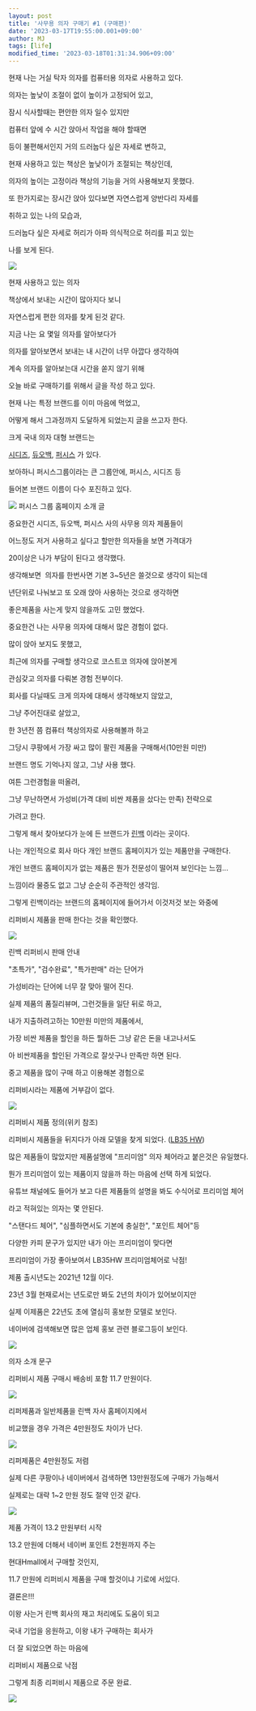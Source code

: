 ```yaml
---
layout: post
title: '사무용 의자 구매기 #1 (구매편)'
date: '2023-03-17T19:55:00.001+09:00'
author: MJ
tags: [life]
modified_time: '2023-03-18T01:31:34.906+09:00'
---
```

현재 나는 거실 탁자 의자를 컴퓨터용 의자로 사용하고 있다.

  

의자는 높낮이 조절이 없이 높이가 고정되어 있고, 

  

잠시 식사할때는 편안한 의자 일수 있지만

  

컴퓨터 앞에 수 시간 앉아서 작업을 해야 할때면 

  

등이 불편해서인지 거의 드러눕다 싶은 자세로 변하고,

  

현재 사용하고 있는 책상은 높낮이가 조절되는 책상인데,

  

의자의 높이는 고정이라 책상의 기능을 거의 사용해보지 못했다.

  

또 한가지로는 장시간 앉아 있다보면 자연스럽게 양반다리 자세를

  

취하고 있는 나의 모습과,

  

드러눕다 싶은 자세로 허리가 아파 의식적으로 허리를 피고 있는

  

나를 보게 된다.

  
![](/assets/images/2023/03/17/1.png)

현재 사용하고 있는 의자

  

  

책상에서 보내는 시간이 많아지다 보니

  

  

자연스럽게 편한 의자를 찾게 된것 같다.

  

  

지금 나는 요 몇일 의자를 알아보다가

  

의자를 알아보면서 보내는 내 시간이 너무 아깝다 생각하여

  

계속 의자를 알아보는대 시간을 쏟지 않기 위해

  

오늘 바로 구매하기를 위해서 글을 작성 하고 있다.

  

  

현재 나는 특정 브랜드를 이미 마음에 먹었고,

  

어떻게 해서 그과정까지 도달하게 되었는지 글을 쓰고자 한다.

  

  

크게 국내 의자 대형 브랜드는

  

[시디즈](https://sidiz.shop/), [듀오백](https://www.duoback.co.kr/duoback), [퍼시스](https://www.fursys.com/) 가 있다.

  

보아하니 퍼시스그룹이라는 큰 그룹안에, 퍼시스, 시디즈 등

  

들어본 브랜드 이름이 다수 포진하고 있다.

  
![](/assets/images/2023/03/17/2.png)
퍼시스 그룹 홈페이지 소개 글

  
  

중요한건 시디즈, 듀오백, 퍼시스 사의 사무용 의자 제품들이

  

어느정도 저거 사용하고 싶다고 할만한 의자들을 보면 가격대가

  

20이상은 나가 부담이 된다고 생각했다.

  

생각해보면  의자를 한번사면 기본 3~5년은 쓸것으로 생각이 되는데

  

년단위로 나눠보고 또 오래 앉아 사용하는 것으로 생각하면

  

좋은제품을 사는게 맞지 않을까도 고민 했었다.

  

  

중요한건 나는 사무용 의자에 대해서 많은 경험이 없다.

  

많이 앉아 보지도 못했고, 

  

최근에 의자를 구매할 생각으로 코스트코 의자에 앉아본게

  

관심갖고 의자를 다뤄본 경험 전부이다.

  

회사를 다닐때도 크게 의자에 대해서 생각해보지 않았고,

  

그냥 주어진대로 살았고,

  

한 3년전 쯤 컴퓨터 책상의자로 사용해볼까 하고 

  

그당시 쿠팡에서 가장 싸고 많이 팔린 제품을 구매해서(10만원 미만) 

  

브랜드 명도 기억나지 않고, 그냥 사용 했다.

  

여튼 그런경험을 떠올려,

  

그냥 무난하면서 가성비(가격 대비 비싼 제품을 샀다는 만족) 전략으로

  

가려고 한다.

  

그렇게 해서 찾아보다가 눈에 든 브랜드가 [린백](https://leanback.co.kr/) 이라는 곳이다.

  

  

나는 개인적으로 회사 마다 개인 브랜드 홈페이지가 있는 제품만을 구매한다.

  

개인 브랜드 홈페이지가 없는 제품은 뭔가 전문성이 떨어져 보인다는 느낌...

  

느낌이라 물증도 없고 그냥 순순히 주관적인 생각임.

  

  

그렇게 린백이라는 브랜드의 홈페이지에 들어가서 이것저것 보는 와중에

  

리퍼비시 제품을 판매 한다는 것을 확인했다.

  
![](/assets/images/2023/03/17/3.png)

린백 리퍼비시 판매 안내

  
"초특가", "검수완료", "특가판매" 라는 단어가

  

가성비라는 단어에 너무 잘 맞아 떨어 진다.

  

실제 제품의 품질리뷰며, 그런것들을 일단 뒤로 하고,

  

내가 지출하려고하는 10만원 미만의 제품에서,

  

가장 비싼 제품을 할인을 하든 뭘하든 그냥 같은 돈을 내고나서도

  

아 비싼제품을 할인된 가격으로 잘삿구나 만족만 하면 된다.

  

  

중고 제품을 많이 구매 하고 이용해본 경험으로

  

리퍼비시라는 제품에 거부감이 없다.

  
![](/assets/images/2023/03/17/4.png)

리퍼비시 제품 정의(위키 참조)

  

  

리퍼비시 제품들을 뒤지다가 아래 모델을 찾게 되었다. ([LB35 HW](https://leanback.co.kr/productDetail.do?p_idx=3503))

  

많은 제품들이 많았지만 제품설명에 "프리미엄" 의자 체어라고 붙은것은 유일했다.

  

뭔가 프리미엄이 있는 제품이지 않을까 하는 마음에 선택 하게 되었다.

  

유튜브 채널에도 들어가 보고 다른 제품들의 설명을 봐도 수식어로 프리미엄 체어

  

라고 적혀있는 의자는 몇 안된다.

  

"스탠다드 체어", "심플하면서도 기본에 충실한", "포인트 체어"등

  

다양한 카피 문구가 있지만 내가 아는 프리미엄이 맞다면

  

프리미엄이 가장 좋아보여서 LB35HW 프리미엄체어로 낙점!

  

제품 출시년도는 2021년 12월 이다.

  

23년 3월 현재로서는 년도로만 봐도 2년의 차이가 있어보이지만

  

실제 이제품은 22년도 초에 열심히 홍보한 모델로 보인다.

  

네이버에 검색해보면 많은 업체 홍보 관련 블로그등이 보인다.

  

  
![](/assets/images/2023/03/17/5.png)

의자 소개 문구

  
  

  

리퍼비시 제품 구매시 배송비 포함 11.7 만원이다.

  
![](/assets/images/2023/03/17/6.png)

  

  

  

리퍼제품과 일반제품을 린백 자사 홈페이지에서

  

비교했을 경우 가격은 4만원정도 차이가 난다.

  
![](/assets/images/2023/03/17/7.png)

리퍼제품은 4만원정도 저렴

  

  

  

실제 다른 쿠팡이나 네이버에서 검색하면 13만원정도에 구매가 가능해서

  

실제로는 대략 1~2 만원 정도 절약 인것 같다.

  
![](/assets/images/2023/03/17/8.png)

제품 가격이 13.2 만원부터 시작

  
  

  
  

13.2 만원에 더해서 네이버 포인트 2천원까지 주는

  

현대Hmall에서 구매할 것인지,

  

11.7 만원에 리퍼비시 제품을 구매 할것이냐 기로에 서있다.

  

  

결론은!!!

  

  

이왕 사는거 린백 회사의 재고 처리에도 도움이 되고

  

국내 기업을 응원하고, 이왕 내가 구매하는 회사가

  

더 잘 되었으면 하는 마음에

  

리퍼비시 제품으로 낙점

  

  

그렇게 최종 리퍼비시 제품으로 주문 완료.

  
![](/assets/images/2023/03/17/9.png)